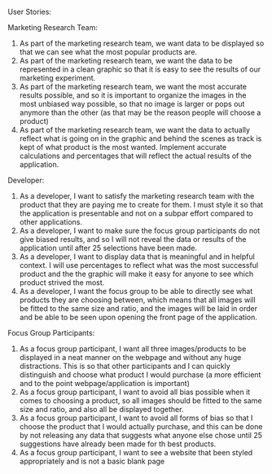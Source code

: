 User Stories:

Marketing Research Team:
1.  As part of the marketing research team, we want data to be displayed so that we can see what the most popular products are.
2.  As part of the marketing research team, we want the data to be represented in a clean graphic so that it is easy to see the results of our marketing experiment.
3.  As part of the marketing research team, we want the most accurate results possible, and so it is important to organize the images in the most unbiased way possible, so that no image is larger or pops out anymore than the other (as that may be the reason people will choose a product)
4.  As part of the marketing research team, we want the data to actually reflect what is going on in the graphic and behind the scenes as track is kept of what product is the most wanted.  Implement accurate calculations and percentages that will reflect the actual results of the application.

Developer:
1.  As a developer, I want to satisfy the marketing research team with the product that they are paying me to create for them.  I must style it so that the application is presentable and not on a subpar effort compared to other applications.
2.  As a developer, I want to make sure the focus group participants do not give biased results, and so I will not reveal the data or results of the application until after 25 selections have been made.
3.  As a developer, I want to display data that is meaningful and in helpful context.  I will use percentages to reflect what was the most successful product and the the graphic will make it easy for anyone to see which product strived the most.
4.  As a developer, I want the focus group to be able to directly see what products they are choosing between, which means that all images will be fitted to the same size and ratio, and the images will be laid in order and be able to be seen upon opening the  front page of the application.

Focus Group Participants:
1.  As a focus group participant, I want all three images/products to be displayed in a neat manner on the webpage and without any huge distractions.  This is so that other participants and I can quickly distinguish and choose what product I would purchase (a more efficient and to the point webpage/application is important)
2.  As a focus group participant, I want to avoid all bias possible when it comes to choosing a product, so all images should be fitted to the same size and ratio, and also all be displayed together.
3.  As a focus group participant, I want to avoid all forms of bias so that I choose the product that I would actually purchase, and this can be done by not releasing any data that suggests what anyone else chose until 25 suggestions have already been made for th best products.
4.  As a focus group participant, I want to see a website that been styled appropriately and is not a basic blank page